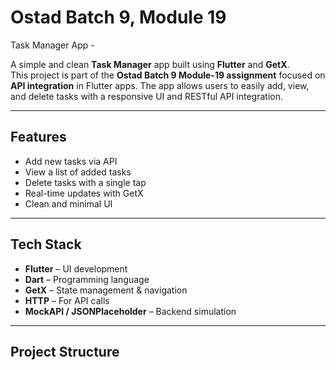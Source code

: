 #  Ostad Batch 9, Module 19
Task Manager App -

A simple and clean **Task Manager** app built using **Flutter** and **GetX**.  
This project is part of the **Ostad Batch 9 Module-19 assignment** focused on **API integration** in Flutter apps. The app allows users to easily add, view, and delete tasks with a responsive UI and RESTful API integration.

---

## Features

-  Add new tasks via API
-  View a list of added tasks
-  Delete tasks with a single tap
-  Real-time updates with GetX
-  Clean and minimal UI

---

## Tech Stack

- **Flutter** – UI development
- **Dart** – Programming language
- **GetX** – State management & navigation
- **HTTP** – For API calls
- **MockAPI / JSONPlaceholder** – Backend simulation

---

##  Project Structure

